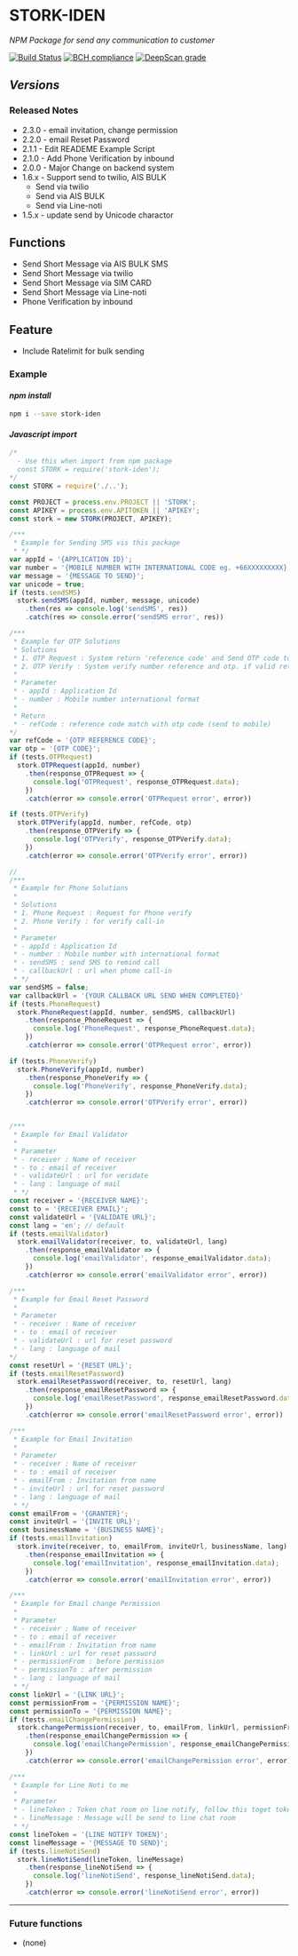 # STORK-IDEN #

_NPM Package for send any communication to customer_

[![Build Status](https://travis-ci.org/XeNoNZaa/stork-iden.svg?branch=master)](https://travis-ci.org/XeNoNZaa/stork-iden)
[![BCH compliance](https://bettercodehub.com/edge/badge/XeNoNZaa/stork-iden?branch=master)](https://bettercodehub.com/)
[![DeepScan grade](https://deepscan.io/api/projects/2423/branches/15164/badge/grade.svg)](https://deepscan.io/dashboard#view=project&pid=2423&bid=15164)

## _Versions_ ##

### Released Notes ###

- 2.3.0 - email invitation, change permission
- 2.2.0 - email Reset Password
- 2.1.1 - Edit READEME Example Script
- 2.1.0 - Add Phone Verification by inbound
- 2.0.0 - Major Change on backend system
- 1.6.x - Support send to twilio, AIS BULK
  - Send via twilio
  - Send via AIS BULK
  - Send via Line-noti
- 1.5.x - update send by Unicode charactor

## Functions ##

- Send Short Message via AIS BULK SMS
- Send Short Message via twilio
- Send Short Message via SIM CARD
- Send Short Message via Line-noti
- Phone Verification by inbound

## Feature ##

- Include Ratelimit for bulk sending

### Example ###

#### _*npm install*_ ####

```bash
npm i --save stork-iden
```

#### _*Javascript import*_ ####

```javascript
/*
  - Use this when import from npm package
  const STORK = require('stork-iden');
*/
const STORK = require('./..');

const PROJECT = process.env.PROJECT || 'STORK';
const APIKEY = process.env.APITOKEN || 'APIKEY';
const stork = new STORK(PROJECT, APIKEY);

/*** 
 * Example for Sending SMS vis this package
 * */
var appId = '{APPLICATION ID}';
var number = '{MOBILE NUMBER WITH INTERNATIONAL CODE eg. +66XXXXXXXXX}';
var message = '{MESSAGE TO SEND}';
var unicode = true;
if (tests.sendSMS)
  stork.sendSMS(appId, number, message, unicode)
    .then(res => console.log('sendSMS', res))
    .catch(res => console.error('sendSMS error', res))

/***
 * Example for OTP Solutions
 * Solutions
 * 1. OTP Request : System return 'reference code' and Send OTP code to mobile
 * 2. OTP Verify : System verify number reference and otp. if valid return 'true', else return 'false'
 * 
 * Parameter
 * - appId : Application Id
 * - number : Mobile number international format
 * 
 * Return
 * - refCode : reference code match with otp code (send to mobile)
*/
var refCode = '{OTP REFERENCE CODE}';
var otp = '{OTP CODE}';
if (tests.OTPRequest)
  stork.OTPRequest(appId, number)
    .then(response_OTPRequest => {
      console.log('OTPRequest', response_OTPRequest.data);
    })
    .catch(error => console.error('OTPRequest error', error))

if (tests.OTPVerify)
  stork.OTPVerify(appId, number, refCode, otp)
    .then(response_OTPVerify => {
      console.log('OTPVerify', response_OTPVerify.data);
    })
    .catch(error => console.error('OTPVerify error', error))

// 
/***
 * Example for Phone Solutions
 * 
 * Solutions
 * 1. Phone Request : Request for Phone verify
 * 2. Phone Verify : for verify call-in
 * 
 * Parameter
 * - appId : Application Id
 * - number : Mobile number with international format
 * - sendSMS : send SMS to remind call
 * - callbackUrl : url when phome call-in
 * */
var sendSMS = false;
var callbackUrl = '{YOUR CALLBACK URL SEND WHEN COMPLETED}'
if (tests.PhoneRequest)
  stork.PhoneRequest(appId, number, sendSMS, callbackUrl)
    .then(response_PhoneRequest => {
      console.log('PhoneRequest', response_PhoneRequest.data);
    })
    .catch(error => console.error('OTPRequest error', error))

if (tests.PhoneVerify)
  stork.PhoneVerify(appId, number)
    .then(response_PhoneVerify => {
      console.log('PhoneVerify', response_PhoneVerify.data);
    })
    .catch(error => console.error('OTPVerify error', error))


/***
 * Example for Email Validator
 * 
 * Parameter
 * - receiver : Name of receiver
 * - to : email of receiver
 * - validateUrl : url for veridate
 * - lang : language of mail
 * */
const receiver = '{RECEIVER NAME}';
const to = '{RECEIVER EMAIL}';
const validateUrl = '{VALIDATE URL}';
const lang = 'en'; // default
if (tests.emailValidator)
  stork.emailValidator(receiver, to, validateUrl, lang)
    .then(response_emailValidator => {
      console.log('emailValidator', response_emailValidator.data);
    })
    .catch(error => console.error('emailValidator error', error))

/***
 * Example for Email Reset Password
 * 
 * Parameter
 * - receiver : Name of receiver
 * - to : email of receiver
 * - validateUrl : url for reset password
 * - lang : language of mail
*/
const resetUrl = '{RESET URL}';
if (tests.emailResetPassword)
  stork.emailResetPassword(receiver, to, resetUrl, lang)
    .then(response_emailResetPassword => {
      console.log('emailResetPassword', response_emailResetPassword.data);
    })
    .catch(error => console.error('emailResetPassword error', error))

/***
 * Example for Email Invitation
 * 
 * Parameter
 * - receiver : Name of receiver
 * - to : email of receiver
 * - emailFrom : Invitation from name
 * - inviteUrl : url for reset password
 * - lang : language of mail
 * */
const emailFrom = '{GRANTER}';
const inviteUrl = '{INVITE URL}';
const businessName = '{BUSINESS NAME}';
if (tests.emailInvitation)
  stork.invite(receiver, to, emailFrom, inviteUrl, businessName, lang)
    .then(response_emailInvitation => {
      console.log('emailInvitation', response_emailInvitation.data);
    })
    .catch(error => console.error('emailInvitation error', error))

/***
 * Example for Email change Permission
 * 
 * Parameter
 * - receiver : Name of receiver
 * - to : email of receiver
 * - emailFrom : Invitation from name
 * - linkUrl : url for reset password
 * - permissionFrom : before permission
 * - permissionTo : after permission
 * - lang : language of mail
 * */
const linkUrl = '{LINK URL}';
const permissionFrom = '{PERMISSION NAME}';
const permissionTo = '{PERMISSION NAME}';
if (tests.emailChangePermission)
  stork.changePermission(receiver, to, emailFrom, linkUrl, permissionFrom, permissionTo, businessName, lang)
    .then(response_emailChangePermission => {
      console.log('emailChangePermission', response_emailChangePermission.data);
    })
    .catch(error => console.error('emailChangePermission error', error))

/***
 * Example for Line Noti to me
 * 
 * Parameter
 * - lineToken : Token chat room on line notify, follow this toget token https://notify-bot.line.me/en/
 * - lineMessage : Message will be send to line chat room
 * */
const lineToken = '{LINE NOTIFY TOKEN}';
const lineMessage = '{MESSAGE TO SEND}';
if (tests.lineNotiSend)
  stork.lineNotiSend(lineToken, lineMessage)
    .then(response_lineNotiSend => {
      console.log('lineNotiSend', response_lineNotiSend.data);
    })
    .catch(error => console.error('lineNotiSend error', error))
```

-----

### Future functions ###

- (none)